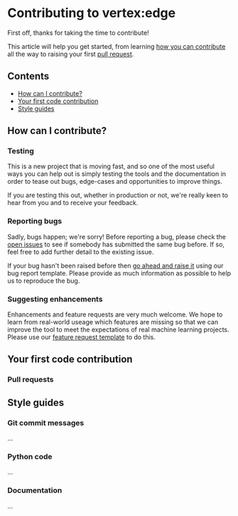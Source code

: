 # Contributing to vertex:edge

First off, thanks for taking the time to contribute!

This article will help you get started, from learning [how you can contribute](#how) all the way to raising your first [pull request](#firstcontrib).

## Contents

* [How can I contribute?](#how)
* [Your first code contribution](#firstcontrib)
* [Style guides](#styleguides)

<a name="how"></a>
## How can I contribute?

### Testing

This is a new project that is moving fast, and so one of the most useful ways you can help out is simply testing the tools and the documentation in order to tease out bugs, edge-cases and opportunities to improve things.

If you are testing this out, whether in production or not, we're really keen to hear from you and to receive your feedback.

### Reporting bugs

Sadly, bugs happen; we're sorry! Before reporting a bug, please check the [open issues](https://github.com/fuzzylabs/vertex-edge/issues) to see if somebody has submitted the same bug before. If so, feel free to add further detail to the existing issue.

If your bug hasn't been raised before then [go ahead and raise it](https://github.com/fuzzylabs/vertex-edge/issues/new?assignees=&labels=bug&template=bug_report.md&title=) using our bug report template. Please provide as much information as possible to help us to reproduce the bug.

### Suggesting enhancements

Enhancements and feature requests are very much welcome. We hope to learn from real-world useage which features are missing so that we can improve the tool to meet the expectations of real machine learning projects. Please use our [feature request template](https://github.com/fuzzylabs/vertex-edge/issues/new?assignees=&labels=enhancement&template=feature_request.md&title=) to do this.

<a name="firstcontrib"></a>
## Your first code contribution

### Pull requests

<a name="styleguides"></a>
## Style guides

### Git commit messages

...

### Python code

...

### Documentation

...
